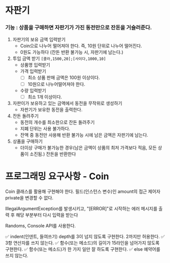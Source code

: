 # 자판기
### 기능 : 상품을 구매하면 자판기가 가진 동전만으로 잔돈을 거슬러준다.
1. 자판기의 보유 금액 입력받기
   - Coin으로 나누어 떨어져야 한다. 즉, 10원 단위로 나누어 떨어진다.
   - 0원도 가능하다 (잔돈 반환 불가능 시, 자판기에 남는다.)
2. 투입 금액 받기
   ```[콜라,1500,20];[사이다,1000,10]```
   - 상품명 입력받기
   - 가격 입력받기
     - [ ] 최소 상품 판매 금액은 100원 이상이다.
     - [ ] 10원으로 나누어떨어져야 한다.
   - 수량 입력받기
     - [ ] 최소 1개 이상이다.
3. 자판이가 보유하고 있는 금액에서 동전을 무작위로 생성하기
   - 자판기가 보유한 동전을 출력한다.
4. 잔돈 돌려주기
   - 동전의 개수를 최소한으로 잔돈 돌려주기
   - 지폐 단위는 사용 불가하다.
   - 잔액 중 동전만 사용해 반환 불가능 시에 남은 금액은 자판기에 남는다.
5. 상품을 구매하기
   - 더이상 구매가 불가능한 경우(남은 금액이 상품의 최저 가격보다 적음, 모든 상품이 소진됨.) 잔돈을 반환한다


# 프로그래밍 요구사항 - Coin
Coin 클래스를 활용해 구현해야 한다.
필드(인스턴스 변수)인 amount의 접근 제어자 private을 변경할 수 없다.

IllegalArgumentException를 발생시키고, "[ERROR]"로 시작하는 에러 메시지를 출력 후 해당 부분부터 다시 입력을 받는다

Randoms, Console API를 사용한다.

✅ indent(인덴트, 들여쓰기) depth를 3이 넘지 않도록 구현한다. 2까지만 허용한다.
✅ 3항 연산자를 쓰지 않는다.
✅ 함수(또는 메소드)의 길이가 15라인을 넘어가지 않도록 구현한다.
✅ 함수(또는 메소드)가 한 가지 일만 잘 하도록 구현한다.
✅ else 예약어를 쓰지 않는다.